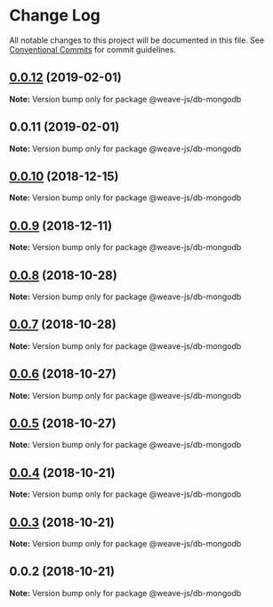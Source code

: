 # Change Log

All notable changes to this project will be documented in this file.
See [Conventional Commits](https://conventionalcommits.org) for commit guidelines.

## [0.0.12](https://github.com/weave-microservices/weave-db/compare/@weave-js/db-mongodb@0.0.11...@weave-js/db-mongodb@0.0.12) (2019-02-01)

**Note:** Version bump only for package @weave-js/db-mongodb





## 0.0.11 (2019-02-01)

**Note:** Version bump only for package @weave-js/db-mongodb





## [0.0.10](https://github.com/fachw3rk/weave/compare/@weave-js/db-mongodb@0.0.9...@weave-js/db-mongodb@0.0.10) (2018-12-15)

**Note:** Version bump only for package @weave-js/db-mongodb





## [0.0.9](https://github.com/fachw3rk/weave/compare/@weave-js/db-mongodb@0.0.8...@weave-js/db-mongodb@0.0.9) (2018-12-11)

**Note:** Version bump only for package @weave-js/db-mongodb





## [0.0.8](https://github.com/fachw3rk/weave/compare/@weave-js/db-mongodb@0.0.7...@weave-js/db-mongodb@0.0.8) (2018-10-28)

**Note:** Version bump only for package @weave-js/db-mongodb





## [0.0.7](https://github.com/fachw3rk/weave/compare/@weave-js/db-mongodb@0.0.6...@weave-js/db-mongodb@0.0.7) (2018-10-28)

**Note:** Version bump only for package @weave-js/db-mongodb





## [0.0.6](https://github.com/fachw3rk/weave/compare/@weave-js/db-mongodb@0.0.5...@weave-js/db-mongodb@0.0.6) (2018-10-27)

**Note:** Version bump only for package @weave-js/db-mongodb





## [0.0.5](https://github.com/fachw3rk/weave/compare/@weave-js/db-mongodb@0.0.4...@weave-js/db-mongodb@0.0.5) (2018-10-27)

**Note:** Version bump only for package @weave-js/db-mongodb





## [0.0.4](https://github.com/fachw3rk/weave/compare/@weave-js/db-mongodb@0.0.3...@weave-js/db-mongodb@0.0.4) (2018-10-21)

**Note:** Version bump only for package @weave-js/db-mongodb





## [0.0.3](https://github.com/fachw3rk/weave/compare/@weave-js/db-mongodb@0.0.2...@weave-js/db-mongodb@0.0.3) (2018-10-21)

**Note:** Version bump only for package @weave-js/db-mongodb





<a name="0.0.2"></a>
## 0.0.2 (2018-10-21)

**Note:** Version bump only for package @weave-js/db-mongodb
